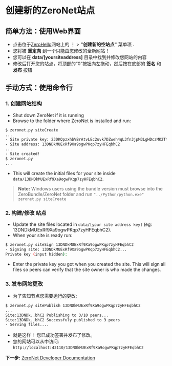 # 创建新的ZeroNet站点

## 简单方法：使用Web界面

 * 点击位于[ZeroHello](http://127.0.0.1:43110/1HeLLo4uzjaLetFx6NH3PMwFP3qbRbTf3D)网站上的 **⋮** > **"创建新的空站点"** 菜单项 .
 * 您将被 **重定向** 到一个只能由您修改的全新网站！
 * 您可以在 **data/[yoursiteaddress]** 目录中找到并修改您网站的内容
 * 修改后打开您的站点，将顶部的“0”按钮向左拖动，然后按在底部的 **签名** 和 **发布** 按钮

## 手动方式：使用命令行

### 1. 创建网站结构

* Shut down ZeroNet if it is running
* Browse to the folder where ZeroNet is installed and run:

```bash
$ zeronet.py siteCreate
...
- Site private key: 23DKQpzxhbVBrAtvLEc2uvk7DZweh4qL3fn3jpM3LgHDczMK2TtYUq
- Site address: 13DNDkMUExRf9Xa9ogwPKqp7zyHFEqbhC2
...
- Site created!
$ zeronet.py
...
```

- This will create the initial files for your site inside ```data/13DNDkMUExRf9Xa9ogwPKqp7zyHFEqbhC2```.

> __Note:__
> Windows users using the bundle version must browse into the ZeroBundle/ZeroNet folder and run `"../Python/python.exe" zeronet.py siteCreate`

### 2. 构建/修改 站点

* Update the site files located in ```data/[your site address key]``` (eg: 13DNDkMUExRf9Xa9ogwPKqp7zyHFEqbhC2).
* When your site is ready run:

```bash
$ zeronet.py siteSign 13DNDkMUExRf9Xa9ogwPKqp7zyHFEqbhC2
- Signing site: 13DNDkMUExRf9Xa9ogwPKqp7zyHFEqbhC2...
Private key (input hidden):
```

* Enter the private key you got when you created the site. This will sign all files so peers can verify that the site owner is who made the changes.

### 3. 发布网站更改

* 为了告知节点您需要运行的更改:

```bash
$ zeronet.py sitePublish 13DNDkMUExRf9Xa9ogwPKqp7zyHFEqbhC2
...
Site:13DNDk..bhC2 Publishing to 3/10 peers...
Site:13DNDk..bhC2 Successfuly published to 3 peers
- Serving files....
```

* 就是这样！ 您已成功签署并发布了修改。
* 您的网站可以从中访问: ```http://localhost:43110/13DNDkMUExRf9Xa9ogwPKqp7zyHFEqbhC2```


**下一步:** [ZeroNet Developer Documentation](../../site_development/getting_started/)
